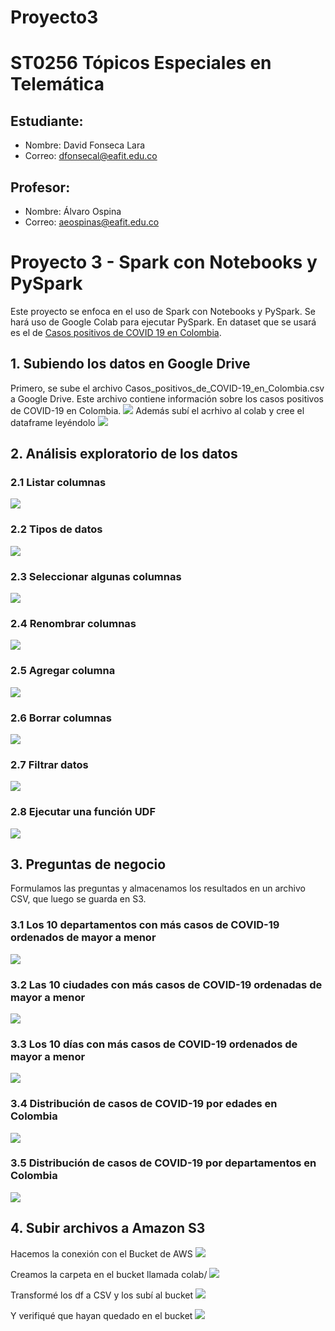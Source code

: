 # Proyecto3
# ST0256 Tópicos Especiales en Telemática

## Estudiante:
- Nombre: David Fonseca Lara
- Correo: dfonsecal@eafit.edu.co

## Profesor:
- Nombre: Álvaro Ospina
- Correo: aeospinas@eafit.edu.co

# Proyecto 3 - Spark con Notebooks y PySpark
Este proyecto se enfoca en el uso de Spark con Notebooks y PySpark. Se hará uso de Google Colab para ejecutar PySpark.
En dataset que se usará es el de [Casos positivos de COVID 19 en Colombia](https://www.datos.gov.co/api/views/gt2j-8ykr/rows.csv?accessType=DOWNLOAD).

## 1. Subiendo los datos en Google Drive
Primero, se sube el archivo Casos_positivos_de_COVID-19_en_Colombia.csv a Google Drive. Este archivo contiene información sobre los casos positivos de COVID-19 en Colombia.
![](./Images/ArchivoDrive.png)
Además subí el acrhivo al colab y cree el dataframe leyéndolo
![](./Images/ArchivoyDF.png)

## 2. Análisis exploratorio de los datos
### 2.1 Listar columnas
![](./Images/2-1.png)

### 2.2 Tipos de datos
![](./Images/2-2.png)

### 2.3 Seleccionar algunas columnas
![](./Images/2-3.png)

### 2.4 Renombrar columnas
![](./Images/2-4.png)

### 2.5 Agregar columna
![](./Images/2-5.png)

### 2.6 Borrar columnas
![](./Images/2-6.png)

### 2.7 Filtrar datos
![](./Images/2-7.png)

### 2.8 Ejecutar una función UDF
![](./Images/2-8.png)

## 3. Preguntas de negocio
Formulamos las preguntas y almacenamos los resultados en un archivo CSV, que luego se guarda en S3.

### 3.1 Los 10 departamentos con más casos de COVID-19 ordenados de mayor a menor
![](./Images/3-1.png)

### 3.2 Las 10 ciudades con más casos de COVID-19 ordenadas de mayor a menor
![](./Images/3-2.png)

### 3.3 Los 10 días con más casos de COVID-19 ordenados de mayor a menor
![](./Images/3-3.png)

### 3.4 Distribución de casos de COVID-19 por edades en Colombia
![](./Images/3-4.png)

### 3.5 Distribución de casos de COVID-19 por departamentos en Colombia
![](./Images/3-5.png)

## 4. Subir archivos a Amazon S3
Hacemos la conexión con el Bucket de AWS
![](./Images/ConexionBucket.png)

Creamos la carpeta en el bucket llamada colab/
![](./Images/Carpeta.png)

Transformé los df a CSV y los subí al bucket
![](./Images/SubiendoArchivosS3.png)

Y verifiqué que hayan quedado en el bucket
![](./Images/ArchivosEnS3.png)

